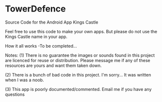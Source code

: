 # TowerDefence

Source Code for the Android App Kings Castle

Feel free to use this code to make your own apps. But please do not use the Kings Castle name in your app.


How it all works
	-To be completed...





Notes: 
 (1) There is no guarantee the images or sounds found in this project are licenced for reuse or distribution. 
Please message me if any of these resources are yours and want them taken down.

 (2) There is a bunch of bad code in this project. I'm sorry... It was written when I was a noob. 
 
 (3) This app is poorly documented/commented. Email me if you have any questions
